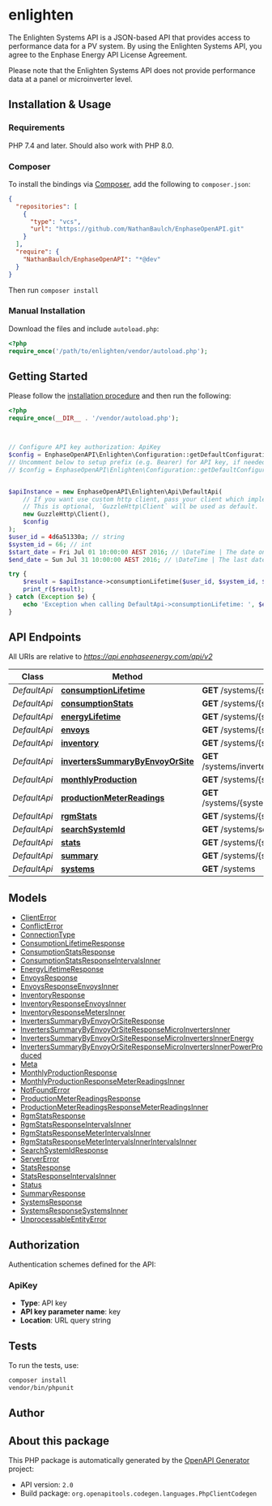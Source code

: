 # enlighten

The Enlighten Systems API is a JSON-based API that provides access to performance data for a PV system. By using the Enlighten Systems API, you agree to the Enphase Energy API License Agreement.

Please note that the Enlighten Systems API does not provide performance data at a panel or microinverter level.


## Installation & Usage

### Requirements

PHP 7.4 and later.
Should also work with PHP 8.0.

### Composer

To install the bindings via [Composer](https://getcomposer.org/), add the following to `composer.json`:

```json
{
  "repositories": [
    {
      "type": "vcs",
      "url": "https://github.com/NathanBaulch/EnphaseOpenAPI.git"
    }
  ],
  "require": {
    "NathanBaulch/EnphaseOpenAPI": "*@dev"
  }
}
```

Then run `composer install`

### Manual Installation

Download the files and include `autoload.php`:

```php
<?php
require_once('/path/to/enlighten/vendor/autoload.php');
```

## Getting Started

Please follow the [installation procedure](#installation--usage) and then run the following:

```php
<?php
require_once(__DIR__ . '/vendor/autoload.php');



// Configure API key authorization: ApiKey
$config = EnphaseOpenAPI\Enlighten\Configuration::getDefaultConfiguration()->setApiKey('key', 'YOUR_API_KEY');
// Uncomment below to setup prefix (e.g. Bearer) for API key, if needed
// $config = EnphaseOpenAPI\Enlighten\Configuration::getDefaultConfiguration()->setApiKeyPrefix('key', 'Bearer');


$apiInstance = new EnphaseOpenAPI\Enlighten\Api\DefaultApi(
    // If you want use custom http client, pass your client which implements `GuzzleHttp\ClientInterface`.
    // This is optional, `GuzzleHttp\Client` will be used as default.
    new GuzzleHttp\Client(),
    $config
);
$user_id = 4d6a51330a; // string
$system_id = 66; // int
$start_date = Fri Jul 01 10:00:00 AEST 2016; // \DateTime | The date on which to start the time series. Defaults to the system's operational date.
$end_date = Sun Jul 31 10:00:00 AEST 2016; // \DateTime | The last date to include in the time series. Defaults to yesterday or the last day the system reported, whichever is earlier.

try {
    $result = $apiInstance->consumptionLifetime($user_id, $system_id, $start_date, $end_date);
    print_r($result);
} catch (Exception $e) {
    echo 'Exception when calling DefaultApi->consumptionLifetime: ', $e->getMessage(), PHP_EOL;
}

```

## API Endpoints

All URIs are relative to *https://api.enphaseenergy.com/api/v2*

Class | Method | HTTP request | Description
------------ | ------------- | ------------- | -------------
*DefaultApi* | [**consumptionLifetime**](docs/Api/DefaultApi.md#consumptionlifetime) | **GET** /systems/{system_id}/consumption_lifetime | 
*DefaultApi* | [**consumptionStats**](docs/Api/DefaultApi.md#consumptionstats) | **GET** /systems/{system_id}/consumption_stats | 
*DefaultApi* | [**energyLifetime**](docs/Api/DefaultApi.md#energylifetime) | **GET** /systems/{system_id}/energy_lifetime | 
*DefaultApi* | [**envoys**](docs/Api/DefaultApi.md#envoys) | **GET** /systems/{system_id}/envoys | 
*DefaultApi* | [**inventory**](docs/Api/DefaultApi.md#inventory) | **GET** /systems/{system_id}/inventory | 
*DefaultApi* | [**invertersSummaryByEnvoyOrSite**](docs/Api/DefaultApi.md#inverterssummarybyenvoyorsite) | **GET** /systems/inverters_summary_by_envoy_or_site | 
*DefaultApi* | [**monthlyProduction**](docs/Api/DefaultApi.md#monthlyproduction) | **GET** /systems/{system_id}/monthly_production | 
*DefaultApi* | [**productionMeterReadings**](docs/Api/DefaultApi.md#productionmeterreadings) | **GET** /systems/{system_id}/production_meter_readings | 
*DefaultApi* | [**rgmStats**](docs/Api/DefaultApi.md#rgmstats) | **GET** /systems/{system_id}/rgm_stats | 
*DefaultApi* | [**searchSystemId**](docs/Api/DefaultApi.md#searchsystemid) | **GET** /systems/search_system_id | 
*DefaultApi* | [**stats**](docs/Api/DefaultApi.md#stats) | **GET** /systems/{system_id}/stats | 
*DefaultApi* | [**summary**](docs/Api/DefaultApi.md#summary) | **GET** /systems/{system_id}/summary | 
*DefaultApi* | [**systems**](docs/Api/DefaultApi.md#systems) | **GET** /systems | 

## Models

- [ClientError](docs/Model/ClientError.md)
- [ConflictError](docs/Model/ConflictError.md)
- [ConnectionType](docs/Model/ConnectionType.md)
- [ConsumptionLifetimeResponse](docs/Model/ConsumptionLifetimeResponse.md)
- [ConsumptionStatsResponse](docs/Model/ConsumptionStatsResponse.md)
- [ConsumptionStatsResponseIntervalsInner](docs/Model/ConsumptionStatsResponseIntervalsInner.md)
- [EnergyLifetimeResponse](docs/Model/EnergyLifetimeResponse.md)
- [EnvoysResponse](docs/Model/EnvoysResponse.md)
- [EnvoysResponseEnvoysInner](docs/Model/EnvoysResponseEnvoysInner.md)
- [InventoryResponse](docs/Model/InventoryResponse.md)
- [InventoryResponseEnvoysInner](docs/Model/InventoryResponseEnvoysInner.md)
- [InventoryResponseMetersInner](docs/Model/InventoryResponseMetersInner.md)
- [InvertersSummaryByEnvoyOrSiteResponse](docs/Model/InvertersSummaryByEnvoyOrSiteResponse.md)
- [InvertersSummaryByEnvoyOrSiteResponseMicroInvertersInner](docs/Model/InvertersSummaryByEnvoyOrSiteResponseMicroInvertersInner.md)
- [InvertersSummaryByEnvoyOrSiteResponseMicroInvertersInnerEnergy](docs/Model/InvertersSummaryByEnvoyOrSiteResponseMicroInvertersInnerEnergy.md)
- [InvertersSummaryByEnvoyOrSiteResponseMicroInvertersInnerPowerProduced](docs/Model/InvertersSummaryByEnvoyOrSiteResponseMicroInvertersInnerPowerProduced.md)
- [Meta](docs/Model/Meta.md)
- [MonthlyProductionResponse](docs/Model/MonthlyProductionResponse.md)
- [MonthlyProductionResponseMeterReadingsInner](docs/Model/MonthlyProductionResponseMeterReadingsInner.md)
- [NotFoundError](docs/Model/NotFoundError.md)
- [ProductionMeterReadingsResponse](docs/Model/ProductionMeterReadingsResponse.md)
- [ProductionMeterReadingsResponseMeterReadingsInner](docs/Model/ProductionMeterReadingsResponseMeterReadingsInner.md)
- [RgmStatsResponse](docs/Model/RgmStatsResponse.md)
- [RgmStatsResponseIntervalsInner](docs/Model/RgmStatsResponseIntervalsInner.md)
- [RgmStatsResponseMeterIntervalsInner](docs/Model/RgmStatsResponseMeterIntervalsInner.md)
- [RgmStatsResponseMeterIntervalsInnerIntervalsInner](docs/Model/RgmStatsResponseMeterIntervalsInnerIntervalsInner.md)
- [SearchSystemIdResponse](docs/Model/SearchSystemIdResponse.md)
- [ServerError](docs/Model/ServerError.md)
- [StatsResponse](docs/Model/StatsResponse.md)
- [StatsResponseIntervalsInner](docs/Model/StatsResponseIntervalsInner.md)
- [Status](docs/Model/Status.md)
- [SummaryResponse](docs/Model/SummaryResponse.md)
- [SystemsResponse](docs/Model/SystemsResponse.md)
- [SystemsResponseSystemsInner](docs/Model/SystemsResponseSystemsInner.md)
- [UnprocessableEntityError](docs/Model/UnprocessableEntityError.md)

## Authorization

Authentication schemes defined for the API:
### ApiKey

- **Type**: API key
- **API key parameter name**: key
- **Location**: URL query string


## Tests

To run the tests, use:

```bash
composer install
vendor/bin/phpunit
```

## Author



## About this package

This PHP package is automatically generated by the [OpenAPI Generator](https://openapi-generator.tech) project:

- API version: `2.0`
- Build package: `org.openapitools.codegen.languages.PhpClientCodegen`
